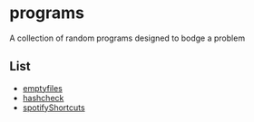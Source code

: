 # programs
A collection of random programs designed to bodge a problem
## List
- [emptyfiles](./emptyfiles)
- [hashcheck](./hashcheck)
- [spotifyShortcuts](./spotifyShortcuts)

